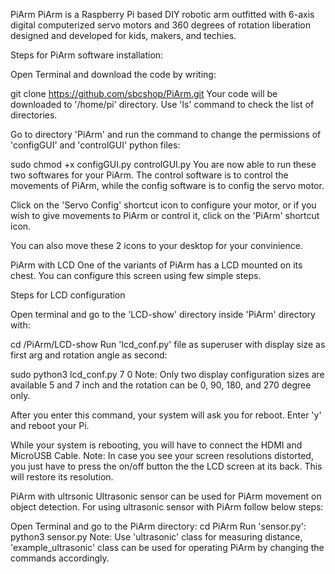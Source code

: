 PiArm
PiArm is a Raspberry Pi based DIY robotic arm outfitted with 6-axis digital computerized servo motors and 360 degrees of rotation liberation designed and developed for kids, makers, and techies.

Steps for PiArm software installation:

Open Terminal and download the code by writing:

git clone https://github.com/sbcshop/PiArm.git
Your code will be downloaded to '/home/pi' directory. Use 'ls' command to check the list of directories.

Go to directory 'PiArm' and run the command to change the permissions of 'configGUI' and 'controlGUI' python files:

sudo chmod +x configGUI.py controlGUI.py
You are now able to run these two softwares for your PiArm. The control software is to control the movements of PiArm, while the config software is to config the servo motor.

Click on the 'Servo Config' shortcut icon to configure your motor, or if you wish to give movements to PiArm or control it, click on the 'PiArm' shortcut icon.

You can also move these 2 icons to your desktop for your convinience.



PiArm with LCD
One of the variants of PiArm has a LCD mounted on its chest. You can configure this screen using few simple steps.

Steps for LCD configuration

Open terminal and go to the 'LCD-show' directory inside 'PiArm' directory with:

cd /PiArm/LCD-show
Run 'lcd_conf.py' file as superuser with display size as first arg and rotation angle as second:

sudo python3 lcd_conf.py 7 0
Note: Only two display configuration sizes are available 5 and 7 inch and the rotation can be 0, 90, 180, and 270 degree only.

After you enter this command, your system will ask you for reboot. Enter 'y' and reboot your Pi.

While your system is rebooting, you will have to connect the HDMI and MicroUSB Cable.
Note: In case you see your screen resolutions distorted, you just have to press the on/off button the the LCD screen at its back. This will restore its resolution.



PiArm with ultrsonic
Ultrasonic sensor can be used for PiArm movement on object detection. For using ultrasonic sensor with PiArm follow below steps:

Open Terminal and go to the PiArm directory:
cd PiArm
Run 'sensor.py':
python3 sensor.py
Note: Use 'ultrasonic' class for measuring distance, 'example_ultrasonic' class can be used for operating PiArm by changing the commands accordingly.
